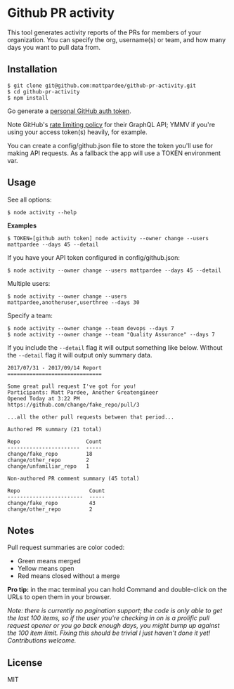 # Github PR activity

This tool generates activity reports of the PRs for members of your organization.
You can specify the org, username(s) or team, and how many days you want to pull
data from.

## Installation

```console
$ git clone git@github.com:mattpardee/github-pr-activity.git
$ cd github-pr-activity
$ npm install
```

Go generate a [personal GitHub auth token](https://github.com/settings/tokens).

Note GitHub's [rate limiting policy](https://developer.github.com/v4/guides/resource-limitations/)
for their GraphQL API; YMMV if you're using your access token(s) heavily, for example.

You can create a config/github.json file to store the token you'll use for making API requests.
As a fallback the app will use a TOKEN environment var.

## Usage

See all options:

```console
$ node activity --help
```

**Examples**

```console
$ TOKEN=[github auth token] node activity --owner change --users mattpardee --days 45 --detail
```

If you have your API token configured in config/github.json:

```console
$ node activity --owner change --users mattpardee --days 45 --detail
```

Multiple users:

```console
$ node activity --owner change --users mattpardee,anotheruser,userthree --days 30
```

Specify a team:

```console
$ node activity --owner change --team devops --days 7
$ node activity --owner change --team "Quality Assurance" --days 7
```

If you include the `--detail` flag it will output something like below. Without the
`--detail` flag it will output only summary data.

```
2017/07/31 - 2017/09/14 Report
==============================

Some great pull request I've got for you!
Participants: Matt Pardee, Another Greatengineer
Opened Today at 3:22 PM
https://github.com/change/fake_repo/pull/3

...all the other pull requests between that period...

Authored PR summary (21 total)

Repo                     Count
-----------------------  -----
change/fake_repo         18
change/other_repo        2
change/unfamiliar_repo   1

Non-authored PR comment summary (45 total)

Repo                      Count
------------------------  -----
change/fake_repo          43
change/other_repo         2
```

## Notes

Pull request summaries are color coded:

* Green means merged
* Yellow means open
* Red means closed without a merge

**Pro tip:** in the mac terminal you can hold Command and double-click on the URLs to open them in your browser.

_Note: there is currently no pagination support; the code is only able to get the last 100 items, so if
the user you're checking in on is a prolific pull request opener or you go back enough days, you
might bump up against the 100 item limit. Fixing this should be trivial I just haven't done it yet!
Contributions welcome._

## License

MIT

